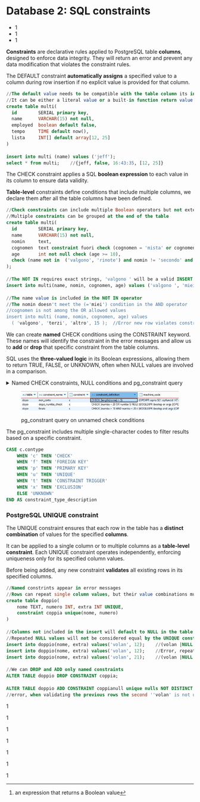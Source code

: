 # Database 2: SQL constraints

* 1
* 1
* 1

**Constraints** are declarative rules applied to PostgreSQL table **columns**, designed to enforce data integrity.
&#x20;They will return an error and prevent any data modification that violates the constraint rules.

The DEFAULT constraint **automatically assigns** a specified value to a column during row insertion if no explicit value is provided for that column.

```sql
//The default value needs to be compatible with the table column its in.
//It can be either a literal value or a built-in function return value.
create table multi(
  id        SERIAL primary key,
  name      VARCHAR(15) not null,
  employed  boolean default false,
  tempo     TIME default now(),
  lista     INT[] default array[12, 25]
)

insert into multi (name) values ('jeff');
select * from multi;    //{jeff, false, 16:43:35, [12, 25]}
```

The CHECK constraint applies a SQL **boolean expression** to each value in its column to ensure data validity.

**Table-level** constraints define conditions that include multiple columns, we declare them after all the table columns have been defined.

```sql
//Check constraints can include multiple Boolean operators but not external columns.
//Multiple constraints can be grouped at the end of the table
create table multi(
  id        SERIAL primary key,
  name      VARCHAR(15) not null,
  nomin     text,
  cognomen  text constraint fuori check (cognomen = 'mista' or cognomen = 'luce' ),
  age       int not null check (age >= 10),
  check (name not in  ('valgono', 'rinote') and nomin != 'secondo' and nomin = 'miei')
);

//The NOT IN requires exact strings, 'valgono ' will be a valid INSERT
insert into multi(name, nomin, cognomen, age) values ('valgono ', 'miei', 'luce', 25);

//The name value is included in the NOT IN operator
//The nomin doesn't meet the (='miei') condition in the AND operator
//cognomen is not among the OR allowed values
insert into multi (name, nomin, cognomen, age) values 
  ( 'valgono', 'terzi', 'altro', 15 );  //Error new row violates constraint "fuori
```

We can create **named** CHECK conditions using the CONSTRAINT keyword. These names will identify the constraint in the error messages and allow us to **add** or **drop** that specific constraint from the table columns.

SQL uses the **three-valued logic** in its Boolean expressions, allowing them to return TRUE, FALSE, or UNKNOWN, often when NULL values are involved in a comparison.

<details>

<summary>Named CHECK constraints, NULL conditions and pg_constraint query</summary>

The CHECK constraint only blocks inserts for conditions explicitly returns FALSE.                                   Unlike clauses like WHERE, which filter rows based on conditions explicitly marked as TRUE, CHECK constraints **allow unknown results**—such as NULL values—from INSERT operations involving missing data.


The NOT NULL **keyword**, when used within a CHECK condition, works as a [**predicate**](#user-content-fn-1)[^1] and it can be used with other logical operations. However, if NOT NULL is applied directly to a column definition, it acts as an **independent constraint**.

```sql
//We use length()/char_length() SQL standard functions, not .length
//ADD CONSTRAINT will be validated against existing data before being applied.
//UNKNOWN refers to explicit NULL values, not 0 or empty strings
create table dopo(
    id  SERIAL primary key,
    nome text constraint non_corto CHECK ( length(nome) > 5 ),
    numba int check (numba < 20 or numba is NULL),
    constraint finale CHECK (numba > 10 AND numba < 20 and length(nome) < 15)
);

insert into dopo(nome, numba) values ('lol', 15);   -- error: non_corto
insert into dopo(nome, numba) values ('filippo turati', 15) -- insert
insert into dopo(nome, numba) values ('marco rigati', NULL) -- insert

//We can only ADD and DROP constraint by their names.
ALTER TABLE dopo DROP CONSTRAINT non_corto;
insert into dopo(nome, numba) values ('lol', 15);   -- insert

//Constraints can't be altered directly; we must DROP and re-ADD them.
//Constraints will be added based on the column references in its conditions.
ALTER TABLE dopo ADD constraint non_corto CHECK (LENGTH(nome) > 10); -- error.
```

All the database CHECK constraints are stored as entries in the pg\_constraint system catalog.
\
The <mark style="color:yellow;">conbin</mark> column stores the binary tree representation of the check expression used by the SQL query executor.
\
The <mark style="color:yellow;">OID</mark> column contains the constraint's own unique OID, while the <mark style="color:yellow;">conrelid</mark> column contains the OID of the constraint's table; this OID is shared among all constrains aplied to the same table.
\
The <mark style="color:yellow;">collaname</mark> holds the constraints names, including the default names for unnamed constraints.
\
The <mark style="color:yellow;">contype</mark> column contains the **character code** indicating the constraint's **type**.

The consrc column was discontinued in favor of the <mark style="color:yellow;">pg\_get\_constraintdef</mark>(OID, boolean) pg\_catalog function.
\
This function returns the **textual representation** of the CHECK condition. It requires the OID of the specific constraint and a boolean argument to indicate if the result should be more prettily formatted.

```sql
//c.conname before we DROP non_corto
constraint_name |non_corto |dopo_numba_check |finale 

select
    t.relname AS table_name,
    c.conname AS constraint_name,
    c.contype AS constraint_type_code,
    pg_catalog.pg_get_constraintdef(c.oid, true) AS constraint_definition,
    c.conbin as machine_code
FROM
    pg_catalog.pg_constraint c
JOIN
    pg_catalog.pg_class t ON c.conrelid = t.oid
WHERE
    t.relname = 'dopo' AND c.contype = 'c'; //table name and CHECK constraints

//pg_catalog SELECT output
table_name |constraint_name |constraint_type_code 
-----------+----------------+--------------------
dopo       |finale          |c
-------------------------------------------------
|constraint_definition     |machine_code 
---------------------------+------------
CHECK (numba > 10 AND ...) | {OPEXPR :opno 521 :opfuncid 147 ...}
```

We SELECT columns from **pg\_constraint** entries and JOIN the pg\_constraint with the **pg\_class** catalog, which contains database relations like tables. This ensures that the returned constraints also include their table properties.
\
The JOIN condition matches the **c.conrelid** column with the **table's OID**, so as to return only the constraints contained within the table specified in the FROM condition.

</details>

<figure><img src="../.gitbook/assets/pgconstaintquery.jpg" alt="" width="542"><figcaption><p>pg_constrant query on unnamed check conditions</p></figcaption></figure>

The pg\_constraint includes multiple single-character codes to filter results based on a specific constraint.

```sql
CASE c.contype
    WHEN 'c' THEN 'CHECK'
    WHEN 'f' THEN 'FOREIGN KEY'
    WHEN 'p' THEN 'PRIMARY KEY'
    WHEN 'u' THEN 'UNIQUE'
    WHEN 't' THEN 'CONSTRAINT TRIGGER'
    WHEN 'x' THEN 'EXCLUSION'
    ELSE 'UNKNOWN'
END AS constraint_type_description
```

### PostgreSQL UNIQUE constraint

The UNIQUE constraint ensures that each row in the table has a **distinct combination** of values for the specified **columns**.

It can be applied to a single column or to multiple columns as a **table-level constraint**.
&#x20;Each UNIQUE constraint operates independently, enforcing uniqueness only for its specified column values.

Before being added, any new constraint **validates** all existing rows in its specified columns.

```sql
//Named constrints appear in error messages
//Rows can repeat single column values, but their value combinations must be unique
create table doppio(
    nome TEXT, numero INT, extra INT UNIQUE,
    constraint coppia unique(nome, numero)
)

//Columns not included in the insert will default to NULL in the table row.
//Repeated NULL values will not be considered equal by the UNIQUE constraint
insert into doppio(nome, extra) values('volan', 12);    //(volan |NULL |12 |)
insert into doppio(nome, extra) values('volan', 12);    //Error, repeated 12 in extra
insert into doppio(nome, extra) values('volan', 21);    //(volan |NULL |21 |)

//We can DROP and ADD only named constraints
ALTER TABLE doppio DROP CONSTRAINT coppia;

ALTER TABLE doppio ADD CONSTRAINT coppianull unique nulls NOT DISTINCT (nome, numero);
//error, when validating the previous rows the second ''volan' is not unique for 21.
```

1

1

1

1

1

1

1

[^1]: an expression that returns a Boolean value
